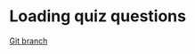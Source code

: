 # Loading quiz questions 


[Git branch](https://github.com/codiku/typescript-react-quiz/tree/008-loading-quiz)